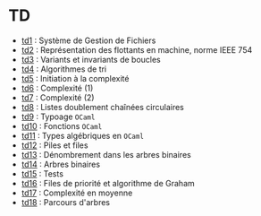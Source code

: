 # TD

* [td1](https://cahier-de-prepa.fr/mp2i-pv/download?id=1188) : Système de Gestion de Fichiers
* [td2](https://cahier-de-prepa.fr/mp2i-pv/download?id=1216) :
  Représentation des flottants en machine, norme IEEE 754
* [td3](https://cahier-de-prepa.fr/mp2i-pv/download?id=1232) : Variants et invariants de boucles
* [td4](https://cahier-de-prepa.fr/mp2i-pv/download?id=1246) : Algorithmes de tri
* [td5](https://cahier-de-prepa.fr/mp2i-pv/download?id=1305) : Initiation
  à la complexité
* [td6](https://cahier-de-prepa.fr/mp2i-pv/download?id=1306) : Complexité (1)
* [td7](https://cahier-de-prepa.fr/mp2i-pv/download?id=1316) : Complexité
  (2)
* [td8](https://cahier-de-prepa.fr/mp2i-pv/download?id=1462) : Listes
  doublement chaînées circulaires
* [td9](https://cahier-de-prepa.fr/mp2i-pv/download?id=1461) : Typoage `OCaml`
* [td10](https://cahier-de-prepa.fr/mp2i-pv/download?id=1463) : Fonctions `OCaml`
* [td11](https://cahier-de-prepa.fr/mp2i-pv/download?id=1464) : Types
  algébriques en `OCaml`
* [td12](https://cahier-de-prepa.fr/mp2i-pv/download?id=1465) : Piles et files
* [td13](https://cahier-de-prepa.fr/mp2i-pv/download?id=1466) :
  Dénombrement dans les arbres binaires
* [td14](https://cahier-de-prepa.fr/mp2i-pv/download?id=1468) : Arbres binaires
* [td15](https://cahier-de-prepa.fr/mp2i-pv/download?id=1469) : Tests
* [td16](https://cahier-de-prepa.fr/mp2i-pv/download?id=1470) : Files de
  priorité et algorithme de Graham
* [td17](https://cahier-de-prepa.fr/mp2i-pv/download?id=1513) :
  Complexité en moyenne
* [td18](https://cahier-de-prepa.fr/mp2i-pv/download?id=1514) :
  Parcours d'arbres
